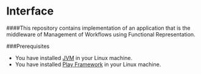Interface
=========

####This repository contains implementation of an application that is the middleware of Management of Workflows using Functional Representation.

###Prerequisites
*  You have installed [JVM](http://www.oracle.com/technetwork/java/javase/downloads/index.html) in your Linux machine.
*  You have installed [Play Framework](https://www.playframework.com/) in your Linux machine.


